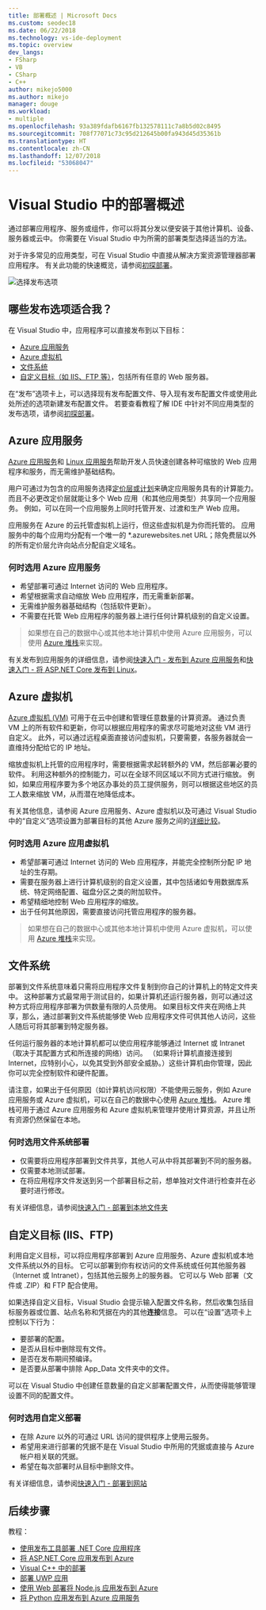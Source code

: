 ```yaml
---
title: 部署概述 | Microsoft Docs
ms.custom: seodec18
ms.date: 06/22/2018
ms.technology: vs-ide-deployment
ms.topic: overview
dev_langs:
- FSharp
- VB
- CSharp
- C++
author: mikejo5000
ms.author: mikejo
manager: douge
ms.workload:
- multiple
ms.openlocfilehash: 93a389fdafb6167fb132578111c7a8b5d02c8495
ms.sourcegitcommit: 708f77071c73c95d212645b00fa943d45d35361b
ms.translationtype: HT
ms.contentlocale: zh-CN
ms.lasthandoff: 12/07/2018
ms.locfileid: "53068047"
---
```

# <a name="overview-of-deployment-in-visual-studio"></a>Visual Studio 中的部署概述

通过部署应用程序、服务或组件，你可以将其分发以便安装于其他计算机、设备、服务器或云中。 你需要在 Visual Studio 中为所需的部署类型选择适当的方法。

对于许多常见的应用类型，可在 Visual Studio 中直接从解决方案资源管理器部署应用程序。 有关此功能的快速概览，请参阅[初探部署](../deployment/deploying-applications-services-and-components.md)。

![选择发布选项](../deployment/media/quickstart-publish-azure.png)

## <a name="what-publishing-options-are-right-for-me"></a>哪些发布选项适合我？

在 Visual Studio 中，应用程序可以直接发布到以下目标：

- [Azure 应用服务](#azure-app-service)
- [Azure 虚拟机](#azure-virtual-machines)
- [文件系统](#file-system)
- [自定义目标（如 IIS、FTP 等）](#custom-targets)，包括所有任意的 Web 服务器。

在“发布”选项卡上，可以选择现有发布配置文件、导入现有发布配置文件或使用此处所述的选项新建发布配置文件。 若要查看教程了解 IDE 中针对不同应用类型的发布选项，请参阅[初探部署](../deployment/deploying-applications-services-and-components.md)。

## <a name="azure-app-service"></a>Azure 应用服务

[Azure 应用服务](/azure/app-service/app-service-web-overview)和 [Linux 应用服务](/azure/app-service/containers/app-service-linux-intro)帮助开发人员快速创建各种可缩放的 Web 应用程序和服务，而无需维护基础结构。

用户可通过为包含的应用服务选择[定价层或计划](/azure/app-service/azure-web-sites-web-hosting-plans-in-depth-overview)来确定应用服务具有的计算能力。 而且不必更改定价层就能让多个 Web 应用（和其他应用类型）共享同一个应用服务。 例如，可以在同一个应用服务上同时托管开发、过渡和生产 Web 应用。

应用服务在 Azure 的云托管虚拟机上运行，但这些虚拟机是为你而托管的。 应用服务中的每个应用均分配有一个唯一的 \*.azurewebsites.net URL；除免费层以外的所有定价层允许向站点分配自定义域名。

### <a name="when-to-choose-azure-app-service"></a>何时选用 Azure 应用服务

- 希望部署可通过 Internet 访问的 Web 应用程序。
- 希望根据需求自动缩放 Web 应用程序，而无需重新部署。
- 无需维护服务器基础结构（包括软件更新）。
- 不需要在托管 Web 应用程序的服务器上进行任何计算机级别的自定义设置。

> 如果想在自己的数据中心或其他本地计算机中使用 Azure 应用服务，可以使用 [Azure 堆栈](https://azure.microsoft.com/overview/azure-stack/)来实现。

有关发布到应用服务的详细信息，请参阅[快速入门 - 发布到 Azure 应用服务](quickstart-deploy-to-azure.md)和[快速入门 - 将 ASP.NET Core 发布到 Linux](quickstart-deploy-to-linux.md)。

## <a name="azure-virtual-machines"></a>Azure 虚拟机

[Azure 虚拟机 (VM)](https://azure.microsoft.com/documentation/services/virtual-machines/) 可用于在云中创建和管理任意数量的计算资源。 通过负责 VM 上的所有软件和更新，你可以根据应用程序的需求尽可能地对这些 VM 进行自定义。 此外，可以通过远程桌面直接访问虚拟机，只要需要，各服务器就会一直维持分配给它的 IP 地址。

缩放虚拟机上托管的应用程序时，需要根据需求起转额外的 VM，然后部署必要的软件。 利用这种额外的控制能力，可以在全球不同区域以不同方式进行缩放。 例如，如果应用程序要为多个地区办事处的员工提供服务，则可以根据这些地区的员工人数来缩放 VM，从而潜在地降低成本。

有关其他信息，请参阅 Azure 应用服务、Azure 虚拟机以及可通过 Visual Studio 中的“自定义”选项设置为部署目标的其他 Azure 服务之间的[详细比较](https://azure.microsoft.com/documentation/articles/choose-web-site-cloud-service-vm/)。

### <a name="when-to-choose-azure-app-virtual-machines"></a>何时选用 Azure 应用虚拟机

- 希望部署可通过 Internet 访问的 Web 应用程序，并能完全控制所分配 IP 地址的生存期。
- 需要在服务器上进行计算机级别的自定义设置，其中包括诸如专用数据库系统、特定网络配置、磁盘分区之类的附加软件。
- 希望精细地控制 Web 应用程序的缩放。
- 出于任何其他原因，需要直接访问托管应用程序的服务器。

> 如果想在自己的数据中心或其他本地计算机中使用 Azure 虚拟机，可以使用 [Azure 堆栈](https://azure.microsoft.com/overview/azure-stack/)来实现。

## <a name="file-system"></a>文件系统

部署到文件系统意味着只需将应用程序文件复制到你自己的计算机上的特定文件夹中。 这种部署方式最常用于测试目的，如果计算机还运行服务器，则可以通过这种方式将应用程序部署为供数量有限的人员使用。 如果目标文件夹在网络上共享，那么，通过部署到文件系统能够使 Web 应用程序文件可供其他人访问，这些人随后可将其部署到特定服务器。

任何运行服务器的本地计算机都可以使应用程序能够通过 Internet 或 Intranet（取决于其配置方式和所连接的网络）访问。 （如果将计算机直接连接到 Internet，应特别小心，以免其受到外部安全威胁。）这些计算机由你管理，因此你可以完全控制软件和硬件配置。

请注意，如果出于任何原因（如计算机访问权限）不能使用云服务，例如 Azure 应用服务或 Azure 虚拟机，可以在自己的数据中心使用 [Azure 堆栈](https://azure.microsoft.com/overview/azure-stack/)。 Azure 堆栈可用于通过 Azure 应用服务和 Azure 虚拟机来管理并使用计算资源，并且让所有资源仍然保留在本地。

### <a name="when-to-choose-file-system-deployment"></a>何时选用文件系统部署

- 仅需要将应用程序部署到文件共享，其他人可从中将其部署到不同的服务器。
- 仅需要本地测试部署。
- 在将应用程序文件发送到另一个部署目标之前，想单独对文件进行检查并在必要时进行修改。

有关详细信息，请参阅[快速入门 - 部署到本地文件夹](quickstart-deploy-to-local-folder.md)

## <a name="custom-targets-iis-ftp"></a>自定义目标 (IIS、FTP)

利用自定义目标，可以将应用程序部署到 Azure 应用服务、Azure 虚拟机或本地文件系统以外的目标。 它可以部署到你有权访问的文件系统或任何其他服务器（Internet 或 Intranet），包括其他云服务上的服务器。 它可以与 Web 部署（文件或 .ZIP）和 FTP 配合使用。

如果选择自定义目标，Visual Studio 会提示输入配置文件名称，然后收集包括目标服务器或位置、站点名称和凭据在内的其他**连接**信息。 可以在“设置”选项卡上控制以下行为：

- 要部署的配置。
- 是否从目标中删除现有文件。
- 是否在发布期间预编译。
- 是否要从部署中排除 App_Data 文件夹中的文件。

可以在 Visual Studio 中创建任意数量的自定义部署配置文件，从而使得能够管理设置不同的配置文件。

### <a name="when-to-choose-custom-deployment"></a>何时选用自定义部署

- 在除 Azure 以外的可通过 URL 访问的提供程序上使用云服务。
- 希望用来进行部署的凭据不是在 Visual Studio 中所用的凭据或直接与 Azure 帐户相关联的凭据。
- 希望在每次部署时从目标中删除文件。

有关详细信息，请参阅[快速入门 - 部署到网站](quickstart-deploy-to-a-web-site.md)

## <a name="next-steps"></a>后续步骤

教程：

- [使用发布工具部署 .NET Core 应用程序](/dotnet/core/deploying/deploy-with-vs?toc=/visualstudio/deployment/toc.json&bc=/visualstudio/deployment/_breadcrumb/toc.json)
- [将 ASP.NET Core 应用发布到 Azure](/aspnet/core/tutorials/publish-to-azure-webapp-using-vs?toc=/visualstudio/deployment/toc.json&bc=/visualstudio/deployment/_breadcrumb/toc.json)
- [Visual C++ 中的部署](/cpp/ide/deployment-in-visual-cpp)
- [部署 UWP 应用](/windows/uwp/packaging/packaging-uwp-apps?toc=/visualstudio/deployment/toc.json&bc=/visualstudio/deployment/_breadcrumb/toc.json)
- [使用 Web 部署将 Node.js 应用发布到 Azure](https://github.com/Microsoft/nodejstools/wiki/Publish-to-Azure-Website-using-Web-Deploy?toc=/visualstudio/deployment/toc.json&bc=/visualstudio/deployment/_breadcrumb/toc.json)
- [将 Python 应用发布到 Azure 应用服务](/visualstudio/python/publishing-python-web-applications-to-azure-from-visual-studio?toc=/visualstudio/deployment/toc.json&bc=/visualstudio/deployment/_breadcrumb/toc.json)
